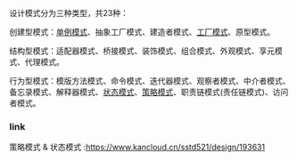 设计模式分为三种类型，共23种：

创建型模式：[单例模式](https://github.com/jclww/doc/blob/master/Java/%E8%AE%BE%E8%AE%A1%E6%A8%A1%E5%BC%8F/单例模式.md)、抽象工厂模式、建造者模式、[工厂模式](https://github.com/jclww/doc/blob/master/Java/%E8%AE%BE%E8%AE%A1%E6%A8%A1%E5%BC%8F/工厂模式.md)、原型模式。  

结构型模式：适配器模式、桥接模式、装饰模式、组合模式、外观模式、享元模式、代理模式。  

行为型模式：模版方法模式、命令模式、迭代器模式、观察者模式、中介者模式、备忘录模式、解释器模式、[状态模式](https://github.com/jclww/doc/blob/master/Java/%E8%AE%BE%E8%AE%A1%E6%A8%A1%E5%BC%8F/状态模式.md)、[策略模式](https://github.com/jclww/doc/blob/master/Java/%E8%AE%BE%E8%AE%A1%E6%A8%A1%E5%BC%8F/策略模式.md)、职责链模式(责任链模式)、访问者模式。  

### link
策略模式 & 状态模式 :https://www.kancloud.cn/sstd521/design/193631
